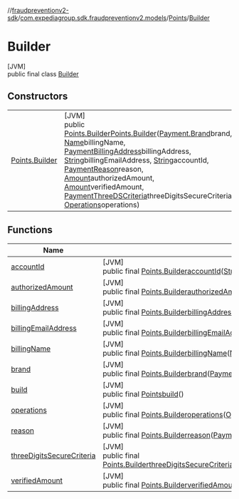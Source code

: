 //[fraudpreventionv2-sdk](../../../../index.md)/[com.expediagroup.sdk.fraudpreventionv2.models](../../index.md)/[Points](../index.md)/[Builder](index.md)

# Builder

[JVM]\
public final class [Builder](index.md)

## Constructors

| | |
|---|---|
| [Points.Builder](-points.-builder.md) | [JVM]<br>public [Points.Builder](index.md)[Points.Builder](-points.-builder.md)([Payment.Brand](../../-payment/-brand/index.md)brand, [Name](../../-name/index.md)billingName, [PaymentBillingAddress](../../-payment-billing-address/index.md)billingAddress, [String](https://docs.oracle.com/javase/8/docs/api/java/lang/String.html)billingEmailAddress, [String](https://docs.oracle.com/javase/8/docs/api/java/lang/String.html)accountId, [PaymentReason](../../-payment-reason/index.md)reason, [Amount](../../-amount/index.md)authorizedAmount, [Amount](../../-amount/index.md)verifiedAmount, [PaymentThreeDSCriteria](../../-payment-three-d-s-criteria/index.md)threeDigitsSecureCriteria, [Operations](../../-operations/index.md)operations) |

## Functions

| Name | Summary |
|---|---|
| [accountId](account-id.md) | [JVM]<br>public final [Points.Builder](index.md)[accountId](account-id.md)([String](https://docs.oracle.com/javase/8/docs/api/java/lang/String.html)accountId) |
| [authorizedAmount](authorized-amount.md) | [JVM]<br>public final [Points.Builder](index.md)[authorizedAmount](authorized-amount.md)([Amount](../../-amount/index.md)authorizedAmount) |
| [billingAddress](billing-address.md) | [JVM]<br>public final [Points.Builder](index.md)[billingAddress](billing-address.md)([PaymentBillingAddress](../../-payment-billing-address/index.md)billingAddress) |
| [billingEmailAddress](billing-email-address.md) | [JVM]<br>public final [Points.Builder](index.md)[billingEmailAddress](billing-email-address.md)([String](https://docs.oracle.com/javase/8/docs/api/java/lang/String.html)billingEmailAddress) |
| [billingName](billing-name.md) | [JVM]<br>public final [Points.Builder](index.md)[billingName](billing-name.md)([Name](../../-name/index.md)billingName) |
| [brand](brand.md) | [JVM]<br>public final [Points.Builder](index.md)[brand](brand.md)([Payment.Brand](../../-payment/-brand/index.md)brand) |
| [build](build.md) | [JVM]<br>public final [Points](../index.md)[build](build.md)() |
| [operations](operations.md) | [JVM]<br>public final [Points.Builder](index.md)[operations](operations.md)([Operations](../../-operations/index.md)operations) |
| [reason](reason.md) | [JVM]<br>public final [Points.Builder](index.md)[reason](reason.md)([PaymentReason](../../-payment-reason/index.md)reason) |
| [threeDigitsSecureCriteria](three-digits-secure-criteria.md) | [JVM]<br>public final [Points.Builder](index.md)[threeDigitsSecureCriteria](three-digits-secure-criteria.md)([PaymentThreeDSCriteria](../../-payment-three-d-s-criteria/index.md)threeDigitsSecureCriteria) |
| [verifiedAmount](verified-amount.md) | [JVM]<br>public final [Points.Builder](index.md)[verifiedAmount](verified-amount.md)([Amount](../../-amount/index.md)verifiedAmount) |

